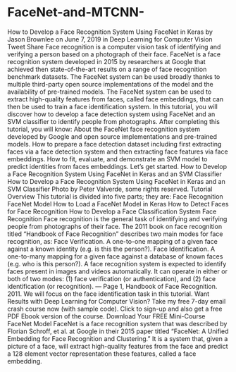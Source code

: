 # FaceNet-and-MTCNN-
How to Develop a Face Recognition System Using FaceNet in Keras by Jason Brownlee on June 7, 2019 in Deep Learning for Computer Vision Tweet   Share Face recognition is a computer vision task of identifying and verifying a person based on a photograph of their face.  FaceNet is a face recognition system developed in 2015 by researchers at Google that achieved then state-of-the-art results on a range of face recognition benchmark datasets. The FaceNet system can be used broadly thanks to multiple third-party open source implementations of the model and the availability of pre-trained models.  The FaceNet system can be used to extract high-quality features from faces, called face embeddings, that can then be used to train a face identification system.  In this tutorial, you will discover how to develop a face detection system using FaceNet and an SVM classifier to identify people from photographs.  After completing this tutorial, you will know:  About the FaceNet face recognition system developed by Google and open source implementations and pre-trained models. How to prepare a face detection dataset including first extracting faces via a face detection system and then extracting face features via face embeddings. How to fit, evaluate, and demonstrate an SVM model to predict identities from faces embeddings. Let’s get started.  How to Develop a Face Recognition System Using FaceNet in Keras and an SVM Classifier How to Develop a Face Recognition System Using FaceNet in Keras and an SVM Classifier Photo by Peter Valverde, some rights reserved.  Tutorial Overview This tutorial is divided into five parts; they are:  Face Recognition FaceNet Model How to Load a FaceNet Model in Keras How to Detect Faces for Face Recognition How to Develop a Face Classification System Face Recognition Face recognition is the general task of identifying and verifying people from photographs of their face.  The 2011 book on face recognition titled “Handbook of Face Recognition” describes two main modes for face recognition, as:  Face Verification. A one-to-one mapping of a given face against a known identity (e.g. is this the person?). Face Identification. A one-to-many mapping for a given face against a database of known faces (e.g. who is this person?). A face recognition system is expected to identify faces present in images and videos automatically. It can operate in either or both of two modes: (1) face verification (or authentication), and (2) face identification (or recognition).  — Page 1, Handbook of Face Recognition. 2011.  We will focus on the face identification task in this tutorial.  Want Results with Deep Learning for Computer Vision? Take my free 7-day email crash course now (with sample code).  Click to sign-up and also get a free PDF Ebook version of the course.  Download Your FREE Mini-Course FaceNet Model FaceNet is a face recognition system that was described by Florian Schroff, et al. at Google in their 2015 paper titled “FaceNet: A Unified Embedding for Face Recognition and Clustering.”  It is a system that, given a picture of a face, will extract high-quality features from the face and predict a 128 element vector representation these features, called a face embedding.
